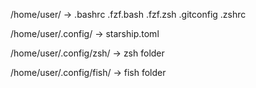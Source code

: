 /home/user/ -> .bashrc .fzf.bash .fzf.zsh .gitconfig .zshrc

/home/user/.config/ -> starship.toml

/home/user/.config/zsh/ -> zsh folder

/home/user/.config/fish/ -> fish folder


